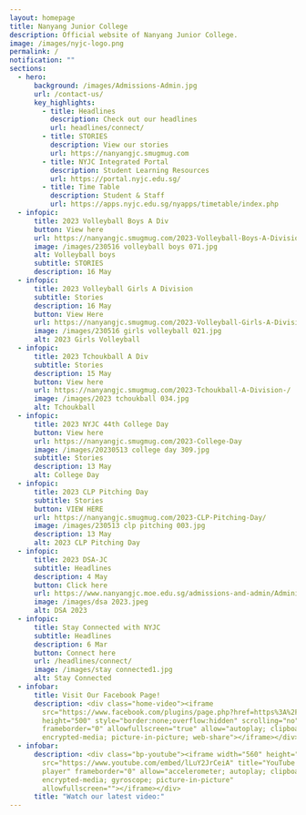 ```yaml
---
layout: homepage
title: Nanyang Junior College
description: Official website of Nanyang Junior College.
image: /images/nyjc-logo.png
permalink: /
notification: ""
sections:
  - hero:
      background: /images/Admissions-Admin.jpg
      url: /contact-us/
      key_highlights:
        - title: Headlines
          description: Check out our headlines
          url: headlines/connect/
        - title: STORIES
          description: View our stories
          url: https://nanyangjc.smugmug.com
        - title: NYJC Integrated Portal
          description: Student Learning Resources
          url: https://portal.nyjc.edu.sg/
        - title: Time Table
          description: Student & Staff
          url: https://apps.nyjc.edu.sg/nyapps/timetable/index.php
  - infopic:
      title: 2023 Volleyball Boys A Div
      button: View here
      url: https://nanyangjc.smugmug.com/2023-Volleyball-Boys-A-Division
      image: /images/230516 volleyball boys 071.jpg
      alt: Volleyball boys
      subtitle: STORIES
      description: 16 May
  - infopic:
      title: 2023 Volleyball Girls A Division
      subtitle: Stories
      description: 16 May
      button: View Here
      url: https://nanyangjc.smugmug.com/2023-Volleyball-Girls-A-Division/
      image: /images/230516 girls volleyball 021.jpg
      alt: 2023 Girls Volleyball
  - infopic:
      title: 2023 Tchoukball A Div
      subtitle: Stories
      description: 15 May
      button: View here
      url: https://nanyangjc.smugmug.com/2023-Tchoukball-A-Division-/
      image: /images/2023 tchoukball 034.jpg
      alt: Tchoukball
  - infopic:
      title: 2023 NYJC 44th College Day
      button: View here
      url: https://nanyangjc.smugmug.com/2023-College-Day
      image: /images/20230513 college day 309.jpg
      subtitle: Stories
      description: 13 May
      alt: College Day
  - infopic:
      title: 2023 CLP Pitching Day
      subtitle: Stories
      button: VIEW HERE
      url: https://nanyangjc.smugmug.com/2023-CLP-Pitching-Day/
      image: /images/230513 clp pitching 003.jpg
      description: 13 May
      alt: 2023 CLP Pitching Day
  - infopic:
      title: 2023 DSA-JC
      subtitle: Headlines
      description: 4 May
      button: Click here
      url: https://www.nanyangjc.moe.edu.sg/admissions-and-admin/Administration/dsa/
      image: /images/dsa 2023.jpeg
      alt: DSA 2023
  - infopic:
      title: Stay Connected with NYJC
      subtitle: Headlines
      description: 6 Mar
      button: Connect here
      url: /headlines/connect/
      image: /images/stay connected1.jpg
      alt: Stay Connected
  - infobar:
      title: Visit Our Facebook Page!
      description: <div class="home-video"><iframe
        src="https://www.facebook.com/plugins/page.php?href=https%3A%2F%2Fwww.facebook.com%2FNanyangjc%2F&tabs=timeline&width=340&height=500&small_header=false&adapt_container_width=true&hide_cover=false&show_facepile=true&appId"
        height="500" style="border:none;overflow:hidden" scrolling="no"
        frameborder="0" allowfullscreen="true" allow="autoplay; clipboard-write;
        encrypted-media; picture-in-picture; web-share"></iframe></div>
  - infobar:
      description: <div class="bp-youtube"><iframe width="560" height="315"
        src="https://www.youtube.com/embed/lLuY2JrCeiA" title="YouTube video
        player" frameborder="0" allow="accelerometer; autoplay; clipboard-write;
        encrypted-media; gyroscope; picture-in-picture"
        allowfullscreen=""></iframe></div>
      title: "Watch our latest video:"
---
```

